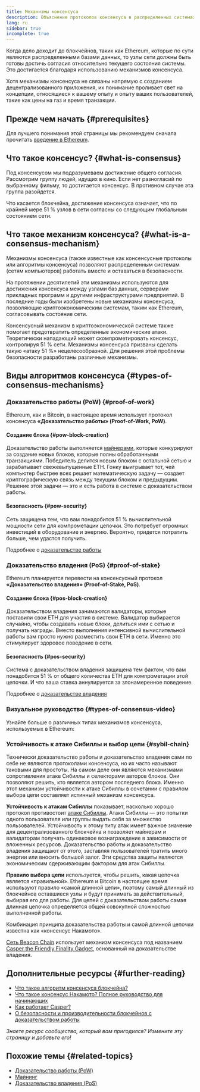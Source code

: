 ```yaml
---
title: Механизмы консенсуса
description: Объяснение протоколов консенсуса в распределенных системах и роль, которую они играют в Ethereum.
lang: ru
sidebar: true
incomplete: true
---
```


Когда дело доходит до блокчейнов, таких как Ethereum, которые по сути являются распределенными базами данных, то узлы сети должны быть готовы достичь согласия относительно текущего состояния системы. Это достигается благодаря использованию механизмов консенсуса.

Хотя механизмы консенсуса не связаны напрямую с созданием децентрализованного приложения, их понимание проливает свет на концепции, относящиеся к вашему опыту и опыту ваших пользователей, такие как цены на газ и время транзакции.

## Прежде чем начать {#prerequisites}

Для лучшего понимания этой страницы мы рекомендуем сначала прочитать [введение в Ethereum](/developers/docs/intro-to-ethereum/).

## Что такое консенсус? {#what-is-consensus}

Под консенсусом мы подразумеваем достижение общего согласия. Рассмотрим группу людей, идущих в кино. Если нет разногласий по выбранному фильму, то достигается консенсус. В противном случае эта группа разойдется.

Что касается блокчейна, достижение консенсуса означает, что по крайней мере 51 % узлов в сети согласны со следующим глобальным состоянием сети.

## Что такое механизм консенсуса? {#what-is-a-consensus-mechanism}

Механизмы консенсуса (также известные как консенсусные протоколы или алгоритмы консенсуса) позволяют распределенным системам (сетям компьютеров) работать вместе и оставаться в безопасности.

На протяжении десятилетий эти механизмы используются для достижения консенсуса между узлами баз данных, серверами прикладных программ и другими инфраструктурами предприятий. В последние годы были изобретены новые механизмы консенсуса, позволяющие криптоэкономическим системам, таким как Ethereum, согласовывать состояние сети.

Консенсусный механизм в криптоэкономической системе также помогает предотвратить определенные экономические атаки. Теоретически нападающий может скомпрометировать консенсус, контролируя 51 % сети. Механизмы консенсуса призваны сделать такую «атаку 51 %» нецелесообразной. Для решения этой проблемы безопасности разработаны различные механизмы.

<YouTube id="dylgwcPH4EA" />

## Виды алгоритмов консенсуса {#types-of-consensus-mechanisms}

### Доказательство работы (PoW) {#proof-of-work}

Ethereum, как и Bitcoin, в настоящее время использует протокол консенсуса **«Доказательство работы» (Proof-of-Work, PoW)**.

#### Создание блока {#pow-block-creation}

Доказательство работы выполняется [майнерами](/developers/docs/consensus-mechanisms/pow/mining/), которые конкурируют за создание новых блоков, которые полны обработанными транзакциями. Победитель делится новым блоком с остальной сетью и зарабатывает свежевыпущенные ETH. Гонку выигрывает тот, чей компьютер быстрее всех решает математическую задачу — создает криптографическую связь между текущим блоком и предыдущим. Решение этой задачи — это и есть работа в системе с доказательством работы.

#### Безопасность {#pow-security}

Сеть защищена тем, что вам понадобится 51 % вычислительной мощности сети для компрометации цепочки. Это потребует огромных инвестиций в оборудование и энергию. Вероятно, придется потратить больше, чем удастся получить.

Подробнее о [доказательстве работы](/developers/docs/consensus-mechanisms/pow/)

### Доказательство владения (PoS) {#proof-of-stake}

Ethereum планируется перевести на консенсусный протокол **«Доказательство владения» (Proof-of-Stake, PoS)**.

#### Создание блока {#pos-block-creation}

Доказательством владения занимаются валидаторы, которые поставили свои ЕТН для участия в системе. Валидатор выбирается случайно, чтобы создавать новые блоки, делиться ими с сетью и получать награды. Вместо выполнения интенсивной вычислительной работы вам просто нужно разместить свои ETH в сети. Именно это стимулирует здоровое поведение в сети.

#### Безопасность {#pos-security}

Система с доказательством владения защищена тем фактом, что вам понадобится 51 % от общего количества ETH для компрометации этой цепочки. И что ваша ставка аннулируется за злонамеренное поведение.

Подробнее о [доказательстве владения](/developers/docs/consensus-mechanisms/pos/)

### Визуальное руководство {#types-of-consensus-video}

Узнайте больше о различных типах механизмов консенсуса, используемых в Ethereum:

<YouTube id="ojxfbN78WFQ" />

### Устойчивость к атаке Сибиллы и выбор цепи {#sybil-chain}

Технически доказательство работы и доказательство владения сами по себе не являются протоколами консенсуса, но их часто называют таковыми для простоты. На самом деле они являются механизмами сопротивления атаке Сибиллы и селекторами авторов блоков. Они позволяют решить, кто является автором последнего блока. Именно этот механизм устойчивости к атаке Сибиллы в сочетании с правилом выбора цепи составляет истинный механизм консенсуса.

**Устойчивость к атакам Сибиллы** показывает, насколько хорошо протокол противостоит [атаке Сибиллы](https://wikipedia.org/wiki/Sybil_attack). Атаки Сибиллы — это попытки одного пользователя или группы выдать себя за множество пользователей. Устойчивость к этому типу атак имеет важное значение для децентрализованного блокчейна и позволяет майнерам и валидаторам получать одинаковое вознаграждение в зависимости от вложенных ресурсов. Доказательство работы и доказательство владения защищают от этого, заставляя пользователей тратить много энергии или вносить большой залог. Эти средства защиты являются экономическим сдерживающим фактором для атак Сибиллы.

**Правило выбора цепи** используется, чтобы решить, какая цепочка является «правильной». Ethereum и Bitcoin в настоящее время используют правило «самой длинной цепи», поэтому самый длинный из блокчейнов оставшиеся узлы и будут принимать за действительный, выбирая его для работы. Для цепей с доказательством работы самая длинная цепочка определяется общей совокупной сложностью выполненной работы.

Комбинация принципа доказательства работы и самой длинной цепочки известна как «консенсус Накамото».

[Сеть Beacon Chain](/upgrades/beacon-chain/) использует механизм консенсуса под названием [Casper the Friendly Finality Gadget](https://arxiv.org/abs/1710.09437), основанный на доказательстве владения.

## Дополнительные ресурсы {#further-reading}

- [Что такое алгоритм консенсуса блокчейна?](https://academy.binance.com/en/articles/what-is-a-blockchain-consensus-algorithm)
- [Что такое консенсус Накамото? Полное руководство для начинающих](https://blockonomi.com/nakamoto-consensus/)
- [Как работает Casper?](https://medium.com/unitychain/intro-to-casper-ffg-9ed944d98b2d)
- [О безопасности и производительности блокчейнов с доказательством работы](https://eprint.iacr.org/2016/555.pdf)

_Знаете ресурс сообщества, который вам пригодился? Измените эту страницу и добавьте его!_

## Похожие темы {#related-topics}

- [Доказательство работы (PoW)](/developers/docs/consensus-mechanisms/pow/)
- [Майнинг](/developers/docs/consensus-mechanisms/pow/mining/)
- [Доказательство владения (PoS)](/developers/docs/consensus-mechanisms/pos/)

